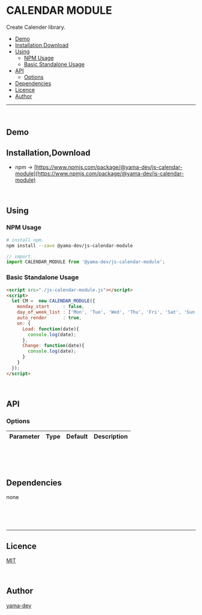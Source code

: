 # CALENDAR MODULE

Create Calender library.

<!-- START doctoc generated TOC please keep comment here to allow auto update -->
<!-- DON'T EDIT THIS SECTION, INSTEAD RE-RUN doctoc TO UPDATE -->


- [Demo](#demo)
- [Installation,Download](#installationdownload)
- [Using](#using)
  - [NPM Usage](#npm-usage)
  - [Basic Standalone Usage](#basic-standalone-usage)
- [API](#api)
  - [Options](#options)
- [Dependencies](#dependencies)
- [Licence](#licence)
- [Author](#author)

<!-- END doctoc generated TOC please keep comment here to allow auto update -->

---

<br>

## Demo

## Installation,Download

- npm -> [https://www.npmjs.com/package/@yama-dev/js-calendar-module](https://www.npmjs.com/package/@yama-dev/js-calendar-module)

<br>

## Using

### NPM Usage

``` bash
# install npm.
npm install --save @yama-dev/js-calendar-module
```

``` javascript
// import.
import CALENDAR_MODULE from '@yama-dev/js-calendar-module';
```

### Basic Standalone Usage

``` html
<script src="./js-calendar-module.js"></script>
<script>
  let CM =  new CALENDAR_MODULE({
    monday_start     : false,
    day_of_week_list : ['Mon', 'Tue', 'Wed', 'Thu', 'Fri', 'Sat', 'Sun'],
    auto_render      : true,
    on: {
      Load: function(date){
        console.log(date);
      },
      Change: function(date){
        console.log(date);
      }
    }
  });
</script>
```

<br>

## API

### Options

| Parameter | Type   | Default      | Description |
| :---      | :---:  | :---:        | :---        |

<br><br><br>

## Dependencies

none

<br><br><br>

___

## Licence

[MIT](https://github.com/yama-dev/js-calendar-module/blob/master/LICENSE)

<br>

## Author

[yama-dev](https://github.com/yama-dev)

